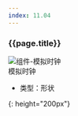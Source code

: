 ```yaml
---
index: 11.04
---
```

### {{page.title}}
![组件-模拟时钟][clock-analog-01]  
模拟时钟

- 类型：形状


[clock-analog-01]: {{site.baseurl}}/assets/components/clock-analog-01.png
{: height="200px"}
